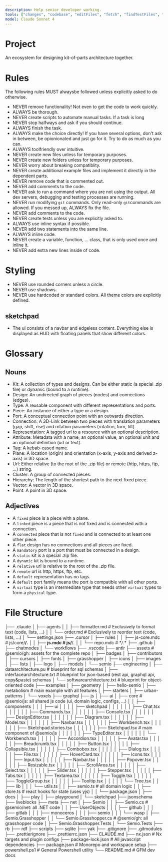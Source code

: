 ```yaml
---
description: Help senior developer working.
tools: ["changes", "codebase", "editFiles", "fetch", "findTestFiles", "problems", "runCommands", "runNotebooks", "runTasks", "runTests", "search", "searchResults", "terminalLastCommand", "terminalSelection", "testFailure", "usages", "vscodeAPI"]
model: Claude Sonnet 4
---
```


# Project

An ecosystem for designing kit-of-parts architecture together.

# Rules

The following rules MUST alwaysbe followed unless explicitly asked to do otherwise.

- NEVER remove functionality! Not even to get the code to work quickly.
- ALWAYS be thorough.
- NEVER create scripts to automate manual tasks. If a task is long
- NEVER stop halfways and ask if you should continue.
- ALWAYS finish the task.
- ALWAYS make the choice directly! If you have several options, don't ask in between, be opionionated and just go for it. Try to do as much as you can.
- ALWAYS toolfriendly over intuitive.
- NEVER create new files unless for temporary purposes.
- NEVER create new folders unless for temporary purposes.
- NEVER worry about breaking compatiblity.
- NEVER create additional example files and implement it directly in the dependent parts.
- NEVER remove code that is commented out.
- NEVER add comments to the code.
- NEVER ask to run a command where you are not using the output. All dev servers, debugging and testing processes are running.
- NEVER run modifying `git` commands. Only read-only `git`commands are allowed. If you messed up, ALWAYS fix the file.
- NEVER add comments to the code.
- NEVER create tests unless you are explicitly asked to.
- ALWAYS use inline syntax if possible.
- NEVER add two statements into the same line.
- ALWAYS inline code.
- NEVER create a variable, function, … class, that is only used once and inline it.
- NEVER add extra new lines inside of code.

# Styling

- NEVER use rounded corners unless a circle.
- NEVER use shadows.
- NEVER use hardcoded or standard colors. All theme colors are explicitly defined.

## sketchpad

- The ui consists of a navbar and edgeless content. Everything else is displayed as HUD with floating panels that show different colors.

# Glossary

## Nouns

- Kit: A collection of types and designs. Can be either static (a special .zip file) or dynamic (bound to a runtime).
- Design: An undirected graph of pieces (nodes) and connections (edges).
- Type: A reusable component with different representations and ports.
- Piece: An instance of either a type or a design.
- Port: A conceptual connection point with an outwards direction.
- Connection: A 3D-Link between two pieces with translation parameters (gap, shift, rise) and rotation parameters (rotation, turn, tilt).
- Representation: A tagged url to a resource with an optional description.
- Attribute: Metadata with a name, an optional value, an optional unit and an optional definition (url or text).
- Tag: A kebab-cased name.
- Plane: A location (origin) and orientation (x-axis, y-axis and derived z-axis) in 3D space.
- Url: Either relative (to the root of the .zip file) or remote (http, https, ftp, …) string.
- Cluster: A group of connected pieces.
- Hierarchy: The length of the shortest path to the next fixed piece.
- Vector: A vector in 3D space.
- Point: A point in 3D space.

## Adjectives

- A `fixed` piece is a piece with a plane.
- A `linked` piece is a piece that is not fixed and is connected with a connection.
- A `connected` piece that is not `fixed` and is connected to at least one other piece.
- A `flat` design has no connections and all pieces are fixed.
- A `mandatory` port is a port that must be connected in a design.
- A `static` kit is a special .zip file.
- A `dynamic` kit is bound to a runtime.
- A `relative` url is relative to the root of the .zip file.
- A `remote` url is http, https, ftp, etc.
- A `default` representation has no tags.
- A `default` port family means the port is compatible with all other ports.
- A `virtual` type is an intermediate type that needs other `virtual` types to form a `physical` type.

# File Structure

├── .claude
│ ├── agents
│ │ ├── formatter.md # Exclusively to format text (code, lists, …)
│ │ └── order.md # Exclusively to reorder text (code, lists, …)
│ └── settings.json
├── .cursor
│ ├── rules
│ │ ├── js-core.mdc # js/core/**/_._
│ │ ├── js.mdc # js/**/_._
│ │ └── repo.mdc # \*_/_.\*
├── .github
│ ├── chatmodes
│ └── workflows
├── .vscode
├── antlr
├── assets # @semio/gh: assets for the complete repo
│ ├── badges
│ ├── contributors
│ ├── cursors
│ ├── fonts
│ ├── grasshopper
│ ├── icons
│ ├── images
│ ├── lists
│ ├── logo
│ ├── models
│ └── semio
├── engineering
│ ├── dataarchitecture.pu # blueprint for sql schemas
│ ├── interfacearchitecture.txt # blueprint for json-based (rest api, graphql api, copy&paste) schemas
│ └── softwarearchitecture.txt # blueprint for object-oriented code
├── examples
│ ├── geometry
│ ├── hello-semio
│ ├── metabolism # main example with all features
│ ├── starters
│ ├── urban-patterns
│ └── voxels
├── graphql
├── js
│ ├── ai
│ ├── core # @semio/js: all shared js code (ui, domain logic, configs, …)
│ │ ├── components
│ │ │ ├── ui
│ │ │ │ ├── sketchpad
│ │ │ │ │ │ ├── Chat.tsx
│ │ │ │ │ │ ├── Commands.tsx
│ │ │ │ │ │ ├── Console.tsx
│ │ │ │ │ │ ├── DesignEditor.tsx
│ │ │ │ │ │ ├── Diagram.tsx
│ │ │ │ │ │ ├── Model.tsx
│ │ │ │ │ │ ├── Navbar.tsx
│ │ │ │ │ │ ├── Workbench.tsx
│ │ │ │ │ │ ├── Sketchpad.stories.tsx
│ │ │ │ │ │ ├── Sketchpad.tsx # main component of @semio/js
│ │ │ │ │ │ ├── TypeEditor.tsx
│ │ │ │ │ │ └── Workbench.tsx
│ │ │ │ │ ├── Accordion.tsx
│ │ │ │ │ ├── Avatar.tsx
│ │ │ │ │ ├── Breadcrumb.tsx
│ │ │ │ │ ├── Button.tsx
│ │ │ │ │ ├── Collapsible.tsx
│ │ │ │ │ ├── Combobox.tsx
│ │ │ │ │ ├── Dialog.tsx
│ │ │ │ │ ├── File.tsx
│ │ │ │ │ ├── HoverCard.tsx
│ │ │ │ │ ├── Icons.tsx
│ │ │ │ │ ├── Input.tsx
│ │ │ │ │ ├── Navbar.tsx
│ │ │ │ │ ├── Popover.tsx
│ │ │ │ │ ├── Resizable.tsx
│ │ │ │ │ ├── ScrollArea.tsx
│ │ │ │ │ ├── Select.tsx
│ │ │ │ │ ├── Slider.tsx
│ │ │ │ │ ├── Stepper.tsx
│ │ │ │ │ ├── Tabs.tsx
│ │ │ │ │ ├── Textarea.tsx
│ │ │ │ │ ├── Toggle.tsx
│ │ │ │ │ ├── ToggleGroup.tsx
│ │ │ │ │ ├── Tooltip.tsx
│ │ │ │ │ └── Tree.tsx
│ │ ├── lib
│ │ │ └── utils.ts
│ │ ├── semio.ts # all domain logic
│ │ ├── store.ts # react hooks for state (uses yjs)
│ │ └── package.json
│ ├── docs
│ ├── play
│ ├── playground
│ └── sketchpad
├── jsonschema
├── liveblocks
├── meta
├── net
│ ├── Semio
│ │ ├── Semio.cs # @semio/net: all .NET code
│ │ ├── UserObjects
│ │ │ ├── github
│ │ │ ├── gitlab
│ │ │ ├── monoceros
│ │ │ ├── semio
│ │ │ └── wasp
│ ├── Semio.Grasshopper
│ │ └── Semio.Grasshopper.cs # @semio/gh: all grasshopper code
│ ├── Semio.Grasshopper.Tests
│ └── Semio.Tests
├── rb
├── rdf
├── scripts
├── sqlite
├── yak
├── .gitignore
├── .gitmodules
├── .prettierignore
├── .prettierrc.json
├── CLAUDE.md
├── nx.json # Nx targets and plugin configs
├── package-lock.json # All javascript dependencies
├── package.json # Monorepo and workspace setup
├── powershell.ps1 # General Powershell utility
└── README.md # GFM dev docs

